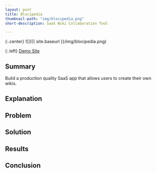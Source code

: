 ```yaml
---
layout: post
title: Blocipedia
thumbnail-path: "img/blocipedia.png"
short-description: SaaS Wiki Collaboration Tool

---
```


{:.center}
![]({{ site.baseurl }}/img/blocipedia.png)

{:.left}
[Demo Site](http://blocipedia-noel123iamme.heroku.com)

## Summary

Build a production quality SaaS app that allows users to create their own wikis.

## Explanation



## Problem



## Solution



## Results



## Conclusion

